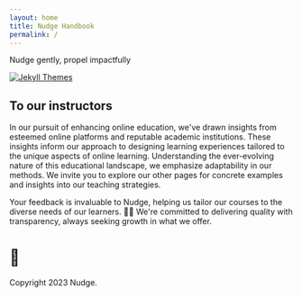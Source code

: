 ```yaml
---
layout: home
title: Nudge Handbook
permalink: /
---
```


Nudge gently, propel impactfully


[![Jekyll Themes](https://img.shields.io/badge/featured%20on-NudgeEdu-purple.svg)](https://jekyll-themes.com/jekyll-gitbook/)

## To our instructors



In our pursuit of enhancing online education, we've drawn insights from esteemed online platforms and reputable academic institutions. These insights inform our approach to designing learning experiences tailored to the unique aspects of online learning. Understanding the ever-evolving nature of this educational landscape, we emphasize adaptability in our methods. We invite you to explore our other pages for concrete examples and insights into our teaching strategies.

Your feedback is invaluable to Nudge, helping us tailor our courses to the diverse needs of our learners. 🙋‍♀️ We're committed to delivering quality with transparency, always seeking growth in what we offer.






# 🌳

Copyright 2023 Nudge.
